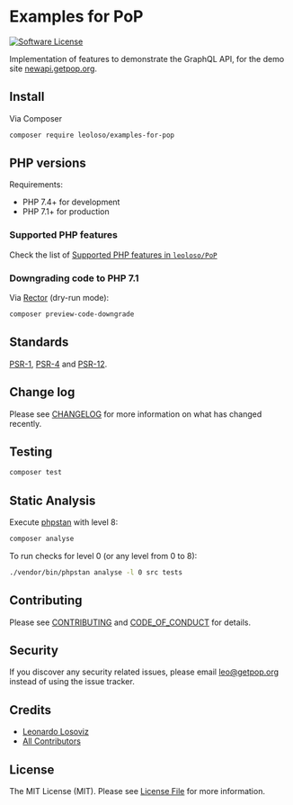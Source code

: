 # Examples for PoP

<!-- [![Build Status][ico-travis]][link-travis] -->
<!-- [![Quality Score][ico-code-quality]][link-code-quality] -->
[![Software License][ico-license]](LICENSE.md)

<!--
[![Latest Version on Packagist][ico-version]][link-packagist]
[![Coverage Status][ico-scrutinizer]][link-scrutinizer]
[![Total Downloads][ico-downloads]][link-downloads]
-->

Implementation of features to demonstrate the GraphQL API, for the demo site [newapi.getpop.org](https://newapi.getpop.org).

## Install

Via Composer

``` bash
composer require leoloso/examples-for-pop
```

<!--
## Usage

``` php
```
-->

## PHP versions

Requirements:

- PHP 7.4+ for development
- PHP 7.1+ for production

### Supported PHP features

Check the list of [Supported PHP features in `leoloso/PoP`](https://github.com/leoloso/PoP/#supported-php-features)

### Downgrading code to PHP 7.1

Via [Rector](https://github.com/rectorphp/rector) (dry-run mode):

```bash
composer preview-code-downgrade
```

## Standards

[PSR-1](https://www.php-fig.org/psr/psr-1), [PSR-4](https://www.php-fig.org/psr/psr-4) and [PSR-12](https://www.php-fig.org/psr/psr-12).

## Change log

Please see [CHANGELOG](CHANGELOG.md) for more information on what has changed recently.

## Testing

``` bash
composer test
```

## Static Analysis

Execute [phpstan](https://github.com/phpstan/phpstan) with level 8:

``` bash
composer analyse
```

To run checks for level 0 (or any level from 0 to 8):

``` bash
./vendor/bin/phpstan analyse -l 0 src tests
```

## Contributing

Please see [CONTRIBUTING](CONTRIBUTING.md) and [CODE_OF_CONDUCT](CODE_OF_CONDUCT.md) for details.

## Security

If you discover any security related issues, please email leo@getpop.org instead of using the issue tracker.

## Credits

- [Leonardo Losoviz][link-author]
- [All Contributors][link-contributors]

## License

The MIT License (MIT). Please see [License File](LICENSE.md) for more information.

[ico-version]: https://img.shields.io/packagist/v/leoloso/examples-for-pop.svg?style=flat-square
[ico-license]: https://img.shields.io/badge/license-MIT-brightgreen.svg?style=flat-square
[ico-travis]: https://img.shields.io/travis/leoloso/examples-for-pop/master.svg?style=flat-square
[ico-scrutinizer]: https://img.shields.io/scrutinizer/coverage/g/leoloso/examples-for-pop.svg?style=flat-square
[ico-code-quality]: https://img.shields.io/scrutinizer/g/leoloso/examples-for-pop.svg?style=flat-square
[ico-downloads]: https://img.shields.io/packagist/dt/leoloso/examples-for-pop.svg?style=flat-square

[link-packagist]: https://packagist.org/packages/leoloso/examples-for-pop
[link-travis]: https://travis-ci.org/leoloso/examples-for-pop
[link-scrutinizer]: https://scrutinizer-ci.com/g/leoloso/examples-for-pop/code-structure
[link-code-quality]: https://scrutinizer-ci.com/g/leoloso/examples-for-pop
[link-downloads]: https://packagist.org/packages/leoloso/examples-for-pop
[link-author]: https://github.com/leoloso
[link-contributors]: ../../contributors
